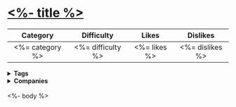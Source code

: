 # [<%- title %>](<%= url %>)

| Category | Difficulty | Likes | Dislikes |
| :------: | :--------: | :---: | :------: |
| <%= category %> | <%= difficulty %> | <%= likes %> | <%= dislikes %> |

<details>
  <summary><strong>Tags</strong></summary>

  <%= tags.map(tag => `[${tag}](https://leetcode.com/tag/${tag})`).join(' | ') %>

</details>

<details>
  <summary><strong>Companies</strong></summary>

  <%= companies.join(' | ') %>

</details>
<br />
<%- body %>
